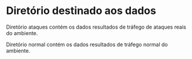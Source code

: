# Diretório destinado aos dados

Diretório ataques contém os dados resultados de tráfego de ataques reais do ambiente.

Diretório normal contém os dados resultados de tráfego normal do ambiente.